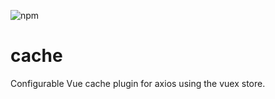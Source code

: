 ![npm](https://img.shields.io/npm/v/@pedro-rodalia/cache.svg)

# cache
Configurable Vue cache plugin for axios using the vuex store.
